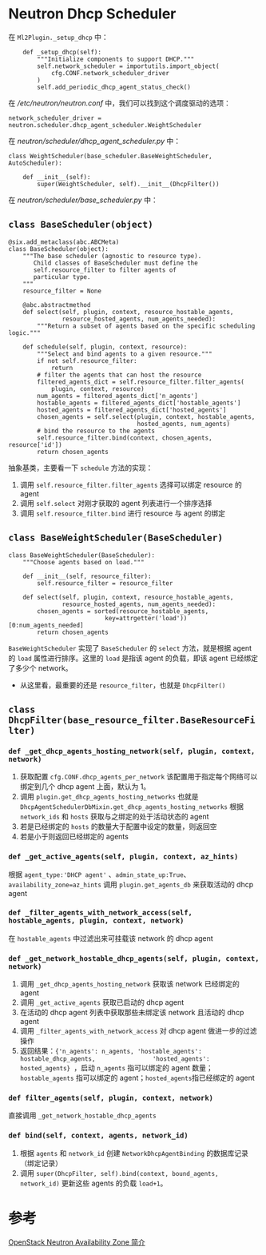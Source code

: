 # Neutron Dhcp Scheduler

在 `Ml2Plugin._setup_dhcp` 中：

```
    def _setup_dhcp(self):
        """Initialize components to support DHCP."""
        self.network_scheduler = importutils.import_object(
            cfg.CONF.network_scheduler_driver
        )
        self.add_periodic_dhcp_agent_status_check()
```

在 */etc/neutron/neutron.conf* 中，我们可以找到这个调度驱动的选项：

```
network_scheduler_driver = neutron.scheduler.dhcp_agent_scheduler.WeightScheduler
```

在 *neutron/scheduler/dhcp_agent_scheduler.py* 中：

```
class WeightScheduler(base_scheduler.BaseWeightScheduler, AutoScheduler):

    def __init__(self):
        super(WeightScheduler, self).__init__(DhcpFilter())
```

在 *neutron/scheduler/base_scheduler.py* 中：

## `class BaseScheduler(object)`

```
@six.add_metaclass(abc.ABCMeta)
class BaseScheduler(object):
    """The base scheduler (agnostic to resource type).                                                                                                                 
       Child classes of BaseScheduler must define the
       self.resource_filter to filter agents of
       particular type.
    """
    resource_filter = None

    @abc.abstractmethod
    def select(self, plugin, context, resource_hostable_agents,
               resource_hosted_agents, num_agents_needed):
        """Return a subset of agents based on the specific scheduling logic."""

    def schedule(self, plugin, context, resource):
        """Select and bind agents to a given resource."""
        if not self.resource_filter:
            return
        # filter the agents that can host the resource
        filtered_agents_dict = self.resource_filter.filter_agents(
            plugin, context, resource)
        num_agents = filtered_agents_dict['n_agents']
        hostable_agents = filtered_agents_dict['hostable_agents']
        hosted_agents = filtered_agents_dict['hosted_agents']
        chosen_agents = self.select(plugin, context, hostable_agents,
                                    hosted_agents, num_agents)
        # bind the resource to the agents
        self.resource_filter.bind(context, chosen_agents, resource['id'])
        return chosen_agents
```

抽象基类，主要看一下 `schedule` 方法的实现：

1. 调用 `self.resource_filter.filter_agents` 选择可以绑定 resource 的 agent
2. 调用 `self.select` 对刚才获取的 agent 列表进行一个排序选择
3. 调用 `self.resource_filter.bind` 进行 resource 与 agent 的绑定

## `class BaseWeightScheduler(BaseScheduler)`

```
class BaseWeightScheduler(BaseScheduler):
    """Choose agents based on load."""
 
    def __init__(self, resource_filter):
        self.resource_filter = resource_filter
 
    def select(self, plugin, context, resource_hostable_agents,
               resource_hosted_agents, num_agents_needed):
        chosen_agents = sorted(resource_hostable_agents,
                           key=attrgetter('load'))[0:num_agents_needed]
        return chosen_agents 
```

`BaseWeightScheduler` 实现了 `BaseScheduler` 的 `select` 方法，就是根据 agent 的 `load` 属性进行排序。这里的 `load` 是指该 agent 的负载，即该 agent 已经绑定了多少个 network。

* 从这里看，最重要的还是 `resource_filter`，也就是 `DhcpFilter()`

## `class DhcpFilter(base_resource_filter.BaseResourceFilter)`

### `def _get_dhcp_agents_hosting_network(self, plugin, context, network)`

1. 获取配置 `cfg.CONF.dhcp_agents_per_network` 该配置用于指定每个网络可以绑定到几个 dhcp agent 上面，默认为 1。
2. 调用 `plugin.get_dhcp_agents_hosting_networks` 也就是 `DhcpAgentSchedulerDbMixin.get_dhcp_agents_hosting_networks` 根据 `network_ids` 和 `hosts` 获取与之绑定的处于活动状态的 agent
3. 若是已经绑定的 `hosts` 的数量大于配置中设定的数量，则返回空
4. 若是小于则返回已经绑定的 agents

### `def _get_active_agents(self, plugin, context, az_hints)`

根据 `agent_type:'DHCP agent'` 、`admin_state_up:True`、`availability_zone=az_hints` 调用 `plugin.get_agents_db` 来获取活动的 dhcp agent

### `def _filter_agents_with_network_access(self, hostable_agents, plugin, context, network)`

在 `hostable_agents` 中过滤出来可挂载该 network 的 dhcp agent

### `def _get_network_hostable_dhcp_agents(self, plugin, context, network)`

1. 调用 `_get_dhcp_agents_hosting_network` 获取该 network 已经绑定的 agent
2. 调用 `_get_active_agents` 获取已启动的 dhcp agent
3. 在活动的 dhcp agent 列表中获取那些未绑定该 network 且活动的 dhcp agent
4. 调用 `_filter_agents_with_network_access` 对 dhcp agent 做进一步的过滤操作
5. 返回结果：`{'n_agents': n_agents, 'hostable_agents': hostable_dhcp_agents,                'hosted_agents': hosted_agents} `，启动 `n_agents` 指可以绑定的 agent 数量；`hostable_agents` 指可以绑定的 agent；`hosted_agents`指已经绑定的 agent

### `def filter_agents(self, plugin, context, network)`

直接调用 `_get_network_hostable_dhcp_agents`

### `def bind(self, context, agents, network_id)`

1. 根据 `agents` 和 `network_id` 创建 `NetworkDhcpAgentBinding` 的数据库记录（绑定记录）
2. 调用 `super(DhcpFilter, self).bind(context, bound_agents, network_id)` 更新这些 agents 的负载 `load+1`。

# 参考

[OpenStack Neutron Availability Zone 简介](https://www.ibm.com/developerworks/cn/cloud/library/1607-openstack-neutron-availability-zone/)